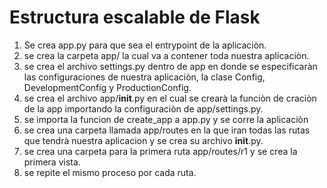# Estructura escalable de Flask
1. Se crea app.py para que sea el entrypoint de la aplicaciòn.
2. se crea la carpeta app/ la cual va a contener toda nuestra aplicaciòn.
3. se crea el archivo settings.py dentro de app en donde se especificaràn las configuraciones de nuestra aplicaciòn, la clase Config, DevelopmentConfig y ProductionConfig.
4. se crea el archivo app/__init__.py en el cual se crearà la funciòn de craciòn de la app importando la configuraciòn de app/settings.py. 
5. se importa la funcion de create_app a app.py y se corre la aplicaciòn
6. se crea una carpeta llamada app/routes en la que iran todas las rutas que tendrà nuestra aplicacion y se crea su archivo __init__.py.
7. se crea una carpeta para la primera ruta app/routes/r1 y se crea la primera vista.
8. se repite el mismo proceso por cada ruta.
